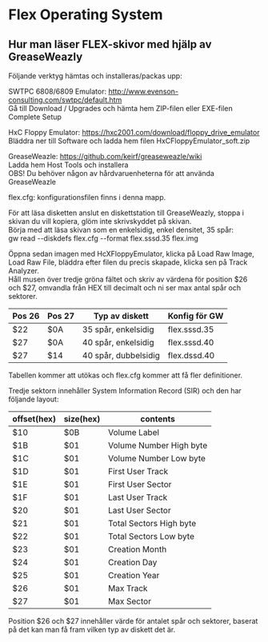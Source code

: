# Flex Operating System
## Hur man läser FLEX-skivor med hjälp av GreaseWeazly
Följande verktyg hämtas och installeras/packas upp:  
  
SWTPC 6808/6809 Emulator: http://www.evenson-consulting.com/swtpc/default.htm  
Gå till Download / Upgrades och hämta hem ZIP-filen eller EXE-filen Complete Setup  
  
HxC Floppy Emulator: https://hxc2001.com/download/floppy_drive_emulator  
Bläddra ner till Software och ladda hem filen HxCFloppyEmulator_soft.zip  
  
GreaseWeazle: https://github.com/keirf/greaseweazle/wiki  
Ladda hem Host Tools och installera  
OBS! Du behöver någon av hårdvaruenheterna för att använda GreaseWeazle 

flex.cfg: konfigurationsfilen finns i denna mapp.  

För att läsa disketten anslut en diskettstation till GreaseWeazly, stoppa i skivan du vill kopiera, glöm inte skrivskyddet på skivan.  
Börja med att läsa skivan som en enkelsidig, enkel densitet, 35 spår:  
gw read --diskdefs flex.cfg --format flex.sssd.35 flex.img  
  
Öppna sedan imagen med HcXFloppyEmulator, klicka på Load Raw Image, Load Raw File, bläddra efter filen du precis skapade, klicka sen på Track Analyzer.  
Håll musen över tredje gröna fältet och skriv av värdena för position $26 och $27, omvandla från HEX till decimalt och ni ser max antal spår och sektorer.  

| Pos 26  | Pos 27  |     Typ av diskett      | Konfig för GW |
| ------- | ------- | ----------------------- | ------------- |
|   $22   |   $0A   | 35 spår, enkelsidig     | flex.sssd.35  |
|   $27   |   $0A   | 40 spår, enkelsidig     | flex.sssd.40  |
|   $27   |   $14   | 40 spår, dubbelsidig    | flex.dssd.40  |
  
Tabellen kommer att utökas och flex.cfg kommer att få fler definitioner.

Tredje sektorn innehåller System Information Record (SIR) och den har följande layout:

| offset(hex) | size(hex) | contents
| ----------- | --------- | ------------------------- |
|    $10      |    $0B    |  Volume Label             |
|    $1B      |    $01    |  Volume Number High byte  |
|    $1C      |    $01    |  Volume Number Low byte   |
|    $1D      |    $01    |  First User Track         |
|    $1E      |    $01    |  First User Sector        |
|    $1F      |    $01    |  Last User Track          |
|    $20      |    $01    |  Last User Sector         |
|    $21      |    $01    |  Total Sectors High byte  |
|    $22      |    $01    |  Total Sectors Low byte   |
|    $23      |    $01    |  Creation Month           |
|    $24      |    $01    |  Creation Day             |
|    $25      |    $01    |  Creation Year            |
|    $26      |    $01    |  Max Track                |
|    $27      |    $01    |  Max Sector               |

Position $26 och $27 innehåller värde för antalet spår och sektorer, baserat på det kan man få fram vilken typ av diskett det är.